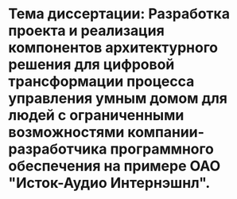 # Тема диссертации: Разработка проекта и реализация компонентов архитектурного решения для цифровой трансформации процесса управления умным домом для людей с ограниченными возможностями компании-разработчика программного обеспечения на примере ОАО "Исток-Аудио Интернэшнл".
